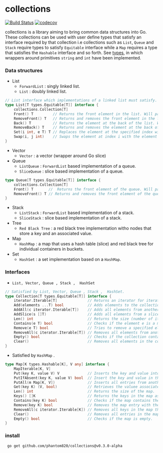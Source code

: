 # collections
[![Build Status](https://app.travis-ci.com/phantom820/collections.svg?branch=main)](https://app.travis-ci.com/phantom820/collections) [![codecov](https://codecov.io/gh/phantom820/collections/branch/main/graph/badge.svg?token=TY4FD26RP0)](https://codecov.io/gh/phantom820/collections)

collections is a library aiming to bring common data structures into Go. These collections can be used with user define types that satisfy an interface required by that collection i.e collections such as `List`, `Queue` and `Stack` require types to satisfy `Equitable` interface while a `Map` requires a type that satisfies the `Hashable` interface and so forth. See [types](https://github.com/phantom820/collections/blob/main/types/types.go), in which wrappers around primitives `string` and `int` have been implemented. 

### Data structures
- List
	- `ForwardList` : singly linked list.
	- `List` : doubly linked list.

```go	
// List interface which implementations of a linked list must satisfy.
type List[T types.Equitable[T]] interface {
	collections.Collection[T]
	Front() T         // Returns the front element in the list. Will panic if there is no front element.
	RemoveFront() T   // Returns and removes the front element in the list.
	Back() T          // Returns the element at the back of the list. Will panic if no back element.
	RemoveBack() T    // Returns and removes the element at the back of the list. Will panic if no back element.
	Set(i int, e T) T // Replaces the element at the specified index with the new element and returns old element. Will panic if index out of bounds.
	Swap(i, j int)    // Swaps the element at index i with the element at index j. Will panic if one or both indices out of bounds.
}
```

- Vector
	- `Vector` : a vector (wrapper around Go slice)
- Queue
	- `ListQueue` : `ForwardList` based implementation of a queue.
	- `SliceQueue` : slice based implementation of a queue.

```go
type Queue[T types.Equitable[T]] interface {
	collections.Collection[T]
	Front() T       //  Returns the front element of the queue. Will panic if no front element.
	RemoveFront() T // Returns and removes the front element of the queue. Will panic if no front element.
}
```

- Stack 
	- `ListStack` : `ForwardList` based implementation of a stack.
	- `SliceStack` : slice based implementation of a stack.
- Tree
	- `Red Black Tree` : a red black tree implementation witho nodes that store a key and an associated value.
- Map
	- `HashMap` : a map that uses a hash table (slice) and red black tree for individual containers in buckets.
- Set
	- `HashSet` : a set implementation based on a `HashMap`.

### Interfaces
-  `List, Vector, Queue , Stack ,  HashSet`
```go
// Satisfied by List, Vector, Queue , Stack ,  HashSet.
type Collection[T types.Equitable[T]] interface {
	iterator.Iterable[T]              // Returns an iterator for iterating through the collection.
	Add(elements ...T) bool           // Adds elements to the collection.
	AddAll(c iterator.Iterable[T])    // Adds all elements from another collection into the collection.
	AddSlice(s []T)                   // Adds all elements from a slice into the collection.
	Len() int                         // Returns the size (number of items) stored in the collection.
	Contains(e T) bool                // Checks if the element e is a member of the collection.
	Remove(e T) bool                  // Tries to remove a specified element in the collection. It removes the first occurence of the element.
	RemoveAll(c iterator.Iterable[T]) // Removes all elements from another collections that appear in the collection.
	Empty() bool                      // Checks if the collection contains any elements.
	Clear()                           // Removes all elements in the collection.
}
```

- Satisfied by `HashMap` .
```go
type Map[K types.Hashable[K], V any] interface {
	MapIterable[K, V]
	Put(key K, value V) V             // Inserts the key and value into the map. Returns the previous value associated with the key if it was present otherwise zero value.
	PutIfAbsent(key K, value V) bool  // Insert the key and value in the map if the key does not already exist.
	PutAll(m Map[K, V])               // Inserts all entries from another map into the map.
	Get(key K) (V, bool)              // Retrieves the valuee associated with the key. Returns zero value if the key does not exist.
	Len() int                         // Returns the size of the map.
	Keys() []K                        // Returns the keys in the map as a slice.
	Contains(key K) bool              // Checks if the map contains the specified key.
	Remove(key K) bool                // Removes the map entry with the specified key.
	RemoveAll(c iterator.Iterable[K]) // Removes all keys in the map that appear in an iterable.
	Clear()                           // Removes all entries in the map.
	Empty() bool                      // Checks if the map is empty.
}
```

### install 
` go get github.com/phantom820/collections@v0.3.0-alpha`

